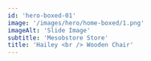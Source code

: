 ```yaml
---
id: 'hero-boxed-01'
image: '/images/hero/home-boxed/1.png'
imageAlt: 'Slide Image'
subtitle: 'Mesobstore Store'
title: 'Hailey <br /> Wooden Chair'
---
```

